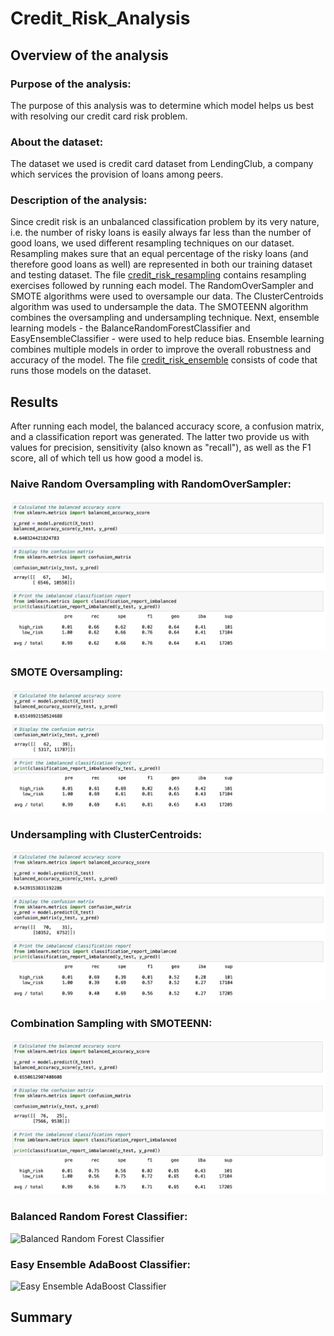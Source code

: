 # Credit_Risk_Analysis

## Overview of the analysis
### Purpose of the analysis:
The purpose of this analysis was to determine which model helps us best with resolving our credit card risk problem. 
### About the dataset:
The dataset we used is credit card dataset from LendingClub, a company which services the provision of loans among peers.
### Description of the analysis:
Since credit risk is an unbalanced classification problem by its very nature, i.e. the number of risky loans is easily always far less than the number of good loans, we used different resampling techniques on our dataset. Resampling makes sure that an equal percentage of the risky loans (and therefore good loans as well) are represented in both our training dataset and testing dataset. 
The file [credit_risk_resampling](https://github.com/SohaT7/Credit_Risk_Analysis/blob/main/credit_risk_resampling.ipynb) contains resampling exercises followed by running each model. The RandomOverSampler and SMOTE algorithms were used to oversample our data. The ClusterCentroids algorithm was used to undersample the data. The SMOTEENN algorithm combines the oversampling and undersampling technique. 
Next, ensemble learning models - the BalanceRandomForestClassifier and EasyEnsembleClassifier - were used to help reduce bias. Ensemble learning combines multiple models in order to improve the overall robustness and accuracy of the model. The file [credit_risk_ensemble](https://github.com/SohaT7/Credit_Risk_Analysis/blob/main/credit_risk_ensemble.ipynb) consists of code that runs those models on the dataset. 
## Results
After running each model, the balanced accuracy score, a confusion matrix, and a classification report was generated. The latter two provide us with values for precision, sensitivity (also known as "recall"), as well as the F1 score, all of which tell us how good a model is.  
### Naive Random Oversampling with RandomOverSampler:
![Naive Random Oversampling](https://github.com/SohaT7/Credit_Risk_Analysis/blob/main/Image_Naive_Random_Oversampling.png)
### SMOTE Oversampling:
![SMOTE Oversampling](https://github.com/SohaT7/Credit_Risk_Analysis/blob/main/Image_SMOTE_Oversampling.png)
### Undersampling with ClusterCentroids:
![Undersampling with ClusterCentroids](https://github.com/SohaT7/Credit_Risk_Analysis/blob/main/Image_ClusterCentroids.png)
### Combination Sampling with SMOTEENN:
![Combination Sampling with SMOTEENN](https://github.com/SohaT7/Credit_Risk_Analysis/blob/main/Image_SMOTEENN_Combo.png)
### Balanced Random Forest Classifier:
![Balanced Random Forest Classifier]()
### Easy Ensemble AdaBoost Classifier:
![Easy Ensemble AdaBoost Classifier]()
## Summary
